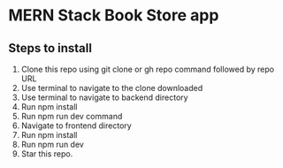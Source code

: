 # MERN Stack Book Store app
## Steps to install

1. Clone this repo using git clone or gh repo command followed by repo URL
2. Use terminal to navigate to the clone downloaded
3. Use terminal to navigate to backend directory 
4. Run npm install
5. Run npm run dev command
6. Navigate to frontend directory
7. Run npm install
8. Run npm run dev
9. Star this repo.